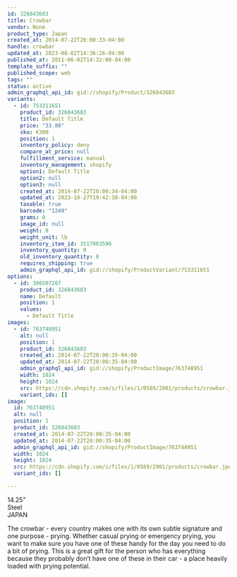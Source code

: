 ```yaml
---
id: 326843683
title: Crowbar
vendor: None
product_type: Japan
created_at: 2014-07-22T20:00:33-04:00
handle: crowbar
updated_at: 2023-08-02T14:36:26-04:00
published_at: 2011-06-02T14:32:00-04:00
template_suffix: ""
published_scope: web
tags: ""
status: active
admin_graphql_api_id: gid://shopify/Product/326843683
variants:
  - id: 753311651
    product_id: 326843683
    title: Default Title
    price: "33.00"
    sku: K300
    position: 1
    inventory_policy: deny
    compare_at_price: null
    fulfillment_service: manual
    inventory_management: shopify
    option1: Default Title
    option2: null
    option3: null
    created_at: 2014-07-22T20:00:34-04:00
    updated_at: 2023-10-27T19:42:38-04:00
    taxable: true
    barcode: "1249"
    grams: 0
    image_id: null
    weight: 0
    weight_unit: lb
    inventory_item_id: 3517003590
    inventory_quantity: 0
    old_inventory_quantity: 0
    requires_shipping: true
    admin_graphql_api_id: gid://shopify/ProductVariant/753311651
options:
  - id: 386507207
    product_id: 326843683
    name: Default
    position: 1
    values:
      - Default Title
images:
  - id: 763748951
    alt: null
    position: 1
    product_id: 326843683
    created_at: 2014-07-22T20:00:35-04:00
    updated_at: 2014-07-22T20:00:35-04:00
    admin_graphql_api_id: gid://shopify/ProductImage/763748951
    width: 1024
    height: 1024
    src: https://cdn.shopify.com/s/files/1/0589/2901/products/crowbar.jpeg?v=1406073635
    variant_ids: []
image:
  id: 763748951
  alt: null
  position: 1
  product_id: 326843683
  created_at: 2014-07-22T20:00:35-04:00
  updated_at: 2014-07-22T20:00:35-04:00
  admin_graphql_api_id: gid://shopify/ProductImage/763748951
  width: 1024
  height: 1024
  src: https://cdn.shopify.com/s/files/1/0589/2901/products/crowbar.jpeg?v=1406073635
  variant_ids: []

---
```


14.25"  
Steel  
JAPAN

The crowbar - every country makes one with its own subtle signature and one purpose - prying. Whether casual prying or emergency prying, you want to make sure you have one of these handy for the day you need to do a bit of prying. This is a great gift for the person who has everything because they probably don’t have one of these in their car - a place heavily loaded with prying potential.